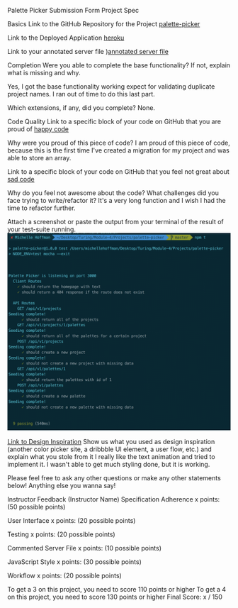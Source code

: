 Palette Picker Submission Form
Project Spec

Basics
Link to the GitHub Repository for the Project
[palette-picker](https://github.com/michellehoffman/palette-picker)

Link to the Deployed Application
[heroku](https://palette-generator-mh.herokuapp.com/)

Link to your annotated server file
)[annotated server file](https://github.com/michellehoffman/palette-picker/blob/master/server.js)

Completion
Were you able to complete the base functionality?
If not, explain what is missing and why.

Yes, I got the base functionality working expect for validating duplicate project names. I ran out of time to do this last part.

Which extensions, if any, did you complete?
None.

Code Quality
Link to a specific block of your code on GitHub that you are proud of
[happy code](https://github.com/michellehoffman/palette-picker/blob/master/db/migrations/20180314150854_initial.js)

Why were you proud of this piece of code?
I am proud of this piece of code, because this is the first time I've created a migration for my project and was able to store an array.

Link to a specific block of your code on GitHub that you feel not great about
[sad code](https://github.com/michellehoffman/palette-picker/blob/423019a835ce6079c630c3415a2da3ce03a0c485/public/js/scripts.js#L141-157)

Why do you feel not awesome about the code? What challenges did you face trying to write/refactor it?
It's a very long function and I wish I had the time to refactor further.

Attach a screenshot or paste the output from your terminal of the result of your test-suite running.
![test suite](https://github.com/michellehoffman/palette-picker/blob/master/Screen%20Shot%202018-03-16%20at%2012.35.54%20PM.png)

[Link to Design Inspiration](https://dribbble.com/shots/1609734-RushTax-Float-Form)
Show us what you used as design inspiration (another color picker site, a dribbble UI element, a user flow, etc.) and explain what you stole from it
I really like the text animation and tried to implement it. I wasn't able to get much styling done, but it is working.

Please feel free to ask any other questions or make any other statements below!
Anything else you wanna say!

Instructor Feedback (Instructor Name)
Specification Adherence
x points: (50 possible points)

User Interface
x points: (20 possible points)

Testing
x points: (20 possible points)

Commented Server File
x points: (10 possible points)

JavaScript Style
x points: (30 possible points)

Workflow
x points: (20 possible points)

To get a 3 on this project, you need to score 110 points or higher
To get a 4 on this project, you need to score 130 points or higher
Final Score: x / 150

